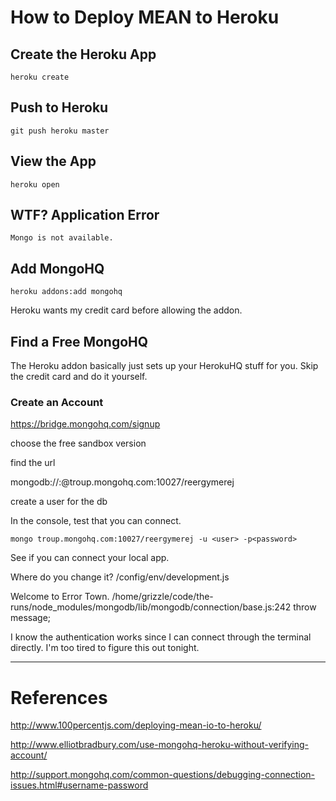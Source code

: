 # How to Deploy MEAN to Heroku

## Create the Heroku App

    heroku create

## Push to Heroku

    git push heroku master

## View the App
    
    heroku open

## WTF?  Application Error

    Mongo is not available.

## Add MongoHQ

    heroku addons:add mongohq

Heroku wants my credit card before allowing the addon.

## Find a Free MongoHQ

The Heroku addon basically just sets up your HerokuHQ stuff for you.  Skip the credit card and do it yourself.

### Create an Account

https://bridge.mongohq.com/signup

choose the free sandbox version

find the url

mongodb://<user>:<password>@troup.mongohq.com:10027/reergymerej

create a user for the db

In the console, test that you can connect.

    mongo troup.mongohq.com:10027/reergymerej -u <user> -p<password>

See if you can connect your local app.

Where do you change it?
    /config/env/development.js

Welcome to Error Town.
    /home/grizzle/code/the-runs/node_modules/mongodb/lib/mongodb/connection/base.js:242
        throw message; 


I know the authentication works since I can connect through the terminal directly.  I'm too tired to figure this out tonight.


---
# References

http://www.100percentjs.com/deploying-mean-io-to-heroku/

http://www.elliotbradbury.com/use-mongohq-heroku-without-verifying-account/

http://support.mongohq.com/common-questions/debugging-connection-issues.html#username-password